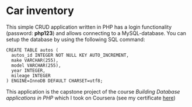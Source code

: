# Car inventory

This simple CRUD application written in PHP has a login functionality (password: **php123**) and allows connecting to a MySQL-database. You can setup the database by using the following SQL command: 

```
CREATE TABLE autos (
  autos_id INTEGER NOT NULL KEY AUTO_INCREMENT,
  make VARCHAR(255),
  model VARCHAR(255),
  year INTEGER,
  mileage INTEGER
) ENGINE=InnoDB DEFAULT CHARSET=utf8;
```

This application is the capstone project of the course *Building Database applications in PHP* which I took on Coursera (see my certificate [here](https://coursera.org/share/1ac7cb1ed1ca48a36f983bcf6867b22b))
